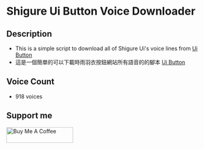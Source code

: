 # Shigure Ui Button Voice Downloader

## Description

- This is a simple script to download all of Shigure Ui's voice lines from [Ui Button](https://leiros.cloudfree.jp/usbtn/usbtn.html)
- 這是一個簡單的可以下載時雨羽衣按鈕網站所有語音的的腳本 [Ui Button](https://leiros.cloudfree.jp/usbtn/usbtn.html)

## Voice Count

- 918 voices

## Support me

<a href="https://www.buymeacoffee.com/hungliang" target="_blank"><img src="https://cdn.buymeacoffee.com/buttons/default-orange.png" alt="Buy Me A Coffee" height="41" width="174"></a>
